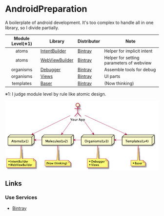 # AndroidPreparation
A boilerplate of android development.
It's too complex to handle all in one library, so I divide partially.

Module Level(※1) | Library | Distributor | Note
:---: | --- | --- | ---
atoms | [IntentBuilder](./intentbuilder) | [Bintray][maven_intentbuilder] | Helper for implicit intent
atoms | [WebViewBuilder](./webviewbuilder/) | [Bintray][maven_webviewbuilder] | Helper for setting parameters of webview
organisms | [Debugger](./debugger) | [Bintray][maven_debugger] | Assemble tools for debug
organisms | [Views](./views) | [Bintray][maven_views] | UI parts
templates | [Baser](./baser) | [Bintray][maven_baser] | (Now thinking)

※1: I judge module level by rule like atomic design.<br />


![ライブラリ構成](./docs/uml/%E3%83%A9%E3%82%A4%E3%83%96%E3%83%A9%E3%83%AA%E6%A7%8B%E6%88%90.png)


## Links
### Use Services
* [Bintray](https://bintray.com)



[maven_baser]: https://bintray.com/shion/maven/work.shion.androidpreparation.baser
[maven_debugger]: https://bintray.com/shion/maven/work.shion.androidpreparation.debugger
[maven_intentbuilder]: https://bintray.com/shion/maven/work.shion.androidpreparation.intentbuilder
[maven_views]: https://bintray.com/shion/maven/work.shion.androidpreparation.views
[maven_webviewbuilder]: https://bintray.com/shion/maven/work.shion.androidpreparation.webviewbuilder
